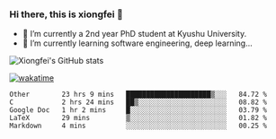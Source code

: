 ### Hi there, this is xiongfei 👋


- 🔭 I’m currently a 2nd year PhD student at Kyushu University.
- 🌱 I’m currently learning software engineering, deep learning...

<!--
**Toma62299781/Toma62299781** is a ✨ _special_ ✨ repository because its `README.md` (this file) appears on your GitHub profile.
Here are some ideas to get you started:
-->

![Xiongfei's GitHub stats](https://github-readme-stats.vercel.app/api?username=Toma62299781)


[![wakatime](https://wakatime.com/badge/user/9e8d5516-d162-43e7-9563-87295d455a71.svg)](https://wakatime.com/@9e8d5516-d162-43e7-9563-87295d455a71)

<!--START_SECTION:waka-->
```text
Other        23 hrs 9 mins   █████████████████████▒░░░   84.72 % 
C            2 hrs 24 mins   ██▒░░░░░░░░░░░░░░░░░░░░░░   08.82 % 
Google Doc   1 hr 2 mins     █░░░░░░░░░░░░░░░░░░░░░░░░   03.79 % 
LaTeX        29 mins         ▒░░░░░░░░░░░░░░░░░░░░░░░░   01.82 % 
Markdown     4 mins          ░░░░░░░░░░░░░░░░░░░░░░░░░   00.25 % 
```
<!--END_SECTION:waka-->

